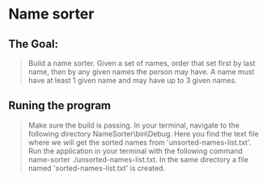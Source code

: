 # Name sorter

## The Goal:
> Build a name sorter. Given a set of names, order that set first by last name, then by any given names the
  person may have. A name must have at least 1 given name and may have up to 3 given names.

## Runing the program
> Make sure the build is passing.
> In your terminal, navigate to the following directory NameSorter\bin\Debug.
> Here you find the text file where we will get the sorted names from 'unsorted-names-list.txt'.
> Run the application in your terminal with the following command name-sorter ./unsorted-names-list.txt.
> In the same directory a file named 'sorted-names-list.txt' is created.
